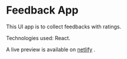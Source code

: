 # Feedback App

This UI app is to collect feedbacks with ratings.

Technologies used: React.

A live preview is available on [netlify](https://poetic-crumble-3b88e2.netlify.app) .
